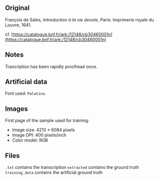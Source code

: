 ## Original
François de Sales, _Introduction à la vie devote_,
Paris: Imprimerie royale du Louvre, 1641.

cf. [https://catalogue.bnf.fr/ark:/12148/cb30460001n](https://catalogue.bnf.fr/ark:/12148/cb30460001n)

## Notes
Trancription has been rapidly proofread once.

## Artificial data
Font used: `Palatino`.

## Images

First page of the sample used for training:
- Image size: 4213 × 6084 pixels
- Image DPI: 400 pixels/inch
- Color model: RGB

## Files

```.txt``` contains the transcription
```extracted``` contains the ground truth
```training_data``` contains the artificial ground truth
